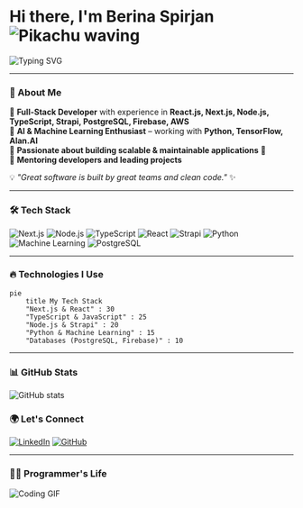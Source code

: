 # Hi there, I'm Berina Spirjan ![Pikachu waving](https://media.tenor.com/HO7EBVsu04oAAAAj/pikachu-pokemon.gif)

![Typing SVG](https://readme-typing-svg.herokuapp.com?font=Fira+Code&pause=1000&color=00A1D9&width=500&lines=Full-Stack+Developer+%7C+Next.js+%7C+Node.js+%7C+Strapi.js;Building+amazing+projects+%F0%9F%9A%80;AI+%26+Machine+Learning+Enthusiast+%F0%9F%A4%96)

---

### 🚀 About Me
🔹 **Full-Stack Developer** with experience in **React.js, Next.js, Node.js, TypeScript, Strapi, PostgreSQL, Firebase, AWS** <br>
🔹 **AI & Machine Learning Enthusiast** – working with **Python, TensorFlow, Alan.AI** <br>
🔹 **Passionate about building scalable & maintainable applications** 🚀 <br>
🔹 **Mentoring developers and leading projects** <br>

💡 *"Great software is built by great teams and clean code."* ✨

---

### 🛠 Tech Stack
![Next.js](https://img.shields.io/badge/Next.js-000000?style=for-the-badge&logo=nextdotjs&logoColor=white)
![Node.js](https://img.shields.io/badge/Node.js-339933?style=for-the-badge&logo=node.js&logoColor=white)
![TypeScript](https://img.shields.io/badge/TypeScript-3178C6?style=for-the-badge&logo=typescript&logoColor=white)
![React](https://img.shields.io/badge/React-61DAFB?style=for-the-badge&logo=react&logoColor=black)
![Strapi](https://img.shields.io/badge/Strapi-2F2E8B?style=for-the-badge&logo=strapi&logoColor=white)
![Python](https://img.shields.io/badge/Python-3776AB?style=for-the-badge&logo=python&logoColor=white)
![Machine Learning](https://img.shields.io/badge/Machine%20Learning-FF6F00?style=for-the-badge&logo=tensorflow&logoColor=white)
![PostgreSQL](https://img.shields.io/badge/PostgreSQL-336791?style=for-the-badge&logo=postgresql&logoColor=white)

---

### 🔥 Technologies I Use
```mermaid
pie
    title My Tech Stack
    "Next.js & React" : 30
    "TypeScript & JavaScript" : 25
    "Node.js & Strapi" : 20
    "Python & Machine Learning" : 15
    "Databases (PostgreSQL, Firebase)" : 10
```
---

### 📊 GitHub Stats
![GitHub stats](https://github-readme-stats.vercel.app/api?username=berina-spirjan1&show_icons=true&theme=radical&hide=stars)


### 🌍 Let's Connect
[![LinkedIn](https://img.shields.io/badge/LinkedIn-0077B5?style=for-the-badge&logo=linkedin&logoColor=white)](https://www.linkedin.com/in/berina-spirjan-3697a4198/)
[![GitHub](https://img.shields.io/badge/GitHub-181717?style=for-the-badge&logo=github&logoColor=white)](https://github.com/berina-spirjan1)

---

### 👩‍💻 Programmer's Life
![Coding GIF](https://media1.giphy.com/media/mTPjPA6SSXgTsnZ1Dh/giphy.gif?cid=6c09b952yheho6cq2iwqp5u6lhadp6iq34khi5iwxay9aspl&ep=v1_internal_gif_by_id&rid=giphy.gif&ct=g)
